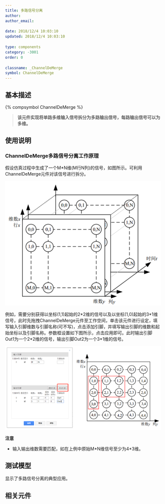 ```yaml
---
title: 多路信号分离
author: 
author_email:

date: 2018/12/4 10:03:10
updated: 2018/12/4 10:03:10

type: components
category: -3001
order: 0

classname: _ChannelDeMerge
symbol: ChannelDeMerge
---
```

## 基本描述
{% compsymbol ChannelDeMerge %}

> **该元件实现将单路多维输入信号拆分为多路输出信号，每路输出信号可以为多维。**

## 使用说明

### ChannelDeMerge多路信号分离工作原理

假设仿真过程中生成了一个M*N维(M行N列)的信号，如图所示。可利用ChannelDeMerge元件对该信号进行拆分。

![信号图](comp_DeMux/M1.png)

例如，需要分别获得以坐标(1,1)起始的2\*2维的信号以及以坐标(1,0)起始的3\*1维信号，此时先拖拽ChannelDeMerge元件至工作空间，单击该元件进行设定，填写输入引脚维数与引脚名称(可不写)，点击添加引脚，并填写输出引脚的维数和起始坐标以及引脚名称。参数框设置如下图所示，点击应用即可。此时输出引脚Out1为一个2\*2维的信号，输出引脚Out2为一个3*1维的信号。

![信号图1](comp_DeMux/M2.png)

**注意**
+ 输入输出维数需要匹配，如在上例中原始M\*N维信号至少为4\*3维。


## 测试模型
[<test name>](<test link>)显示了多路信号分离的典型应用。

## 相关元件